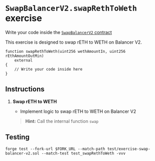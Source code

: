 # `SwapBalancerV2.swapRethToWeth` exercise

Write your code inside the [`SwapBalancerV2` contract](../src/exercises/SwapBalancerV2.sol)

This exercise is designed to swap rETH to WETH on Balancer V2.

```solidity
function swapRethToWeth(uint256 wethAmountIn, uint256 rEthAmountOutMin)
    external
{
    // Write your code inside here
}
```

## Instructions

1. **Swap rETH to WETH**

   - Implement logic to swap rETH to WETH on Balancer V2

   > **Hint:** Call the internal function `swap`

## Testing

```shell
forge test --fork-url $FORK_URL --match-path test/exercise-swap-balancer-v2.sol --match-test test_swapRethToWeth -vvv
```

